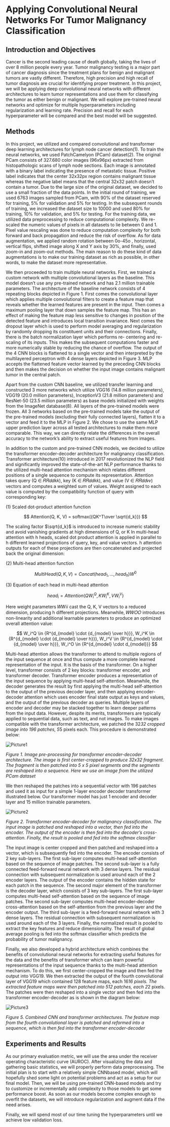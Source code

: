 # Applying Convolutional Neural Networks For Tumor Malignancy Classification

## Introduction and Objectives

Cancer is the second leading cause of death globally, taking the lives of over 8 million people every year. Tumor malignancy testing is a major part of cancer diagnosis since the treatment plans for benign and malignant tumors are vastly different. Therefore, high precision and high recall of tumor diagnosis are crucial for identifying proper treatment. In this project, we will be applying deep convolutional neural networks with different architectures to learn tumor representations and use them for classifying the tumor as either benign or malignant. We will explore pre-trained neural networks and optimize for multiple hyperparameters including regularization and learning rate. Precision and recall for each hyperparameter will be compared and the best model will be suggested.

## Methods

In this project, we utilized and compared convolutional and transformer deep learning architectures for lymph node cancer detection(1). To train the neural networks, we used PatchCamelyon (PCam) dataset(2). The original PCam consists of 327.680 color images (96x96px) extracted from histopathologic scans of lymph node sections. Each image is annotated with a binary label indicating the presence of metastatic tissue. Positive label indicates that the center 32x32px region contains malignant tissue whereas the negative label means that the central 32x32 patch doesn’t contain a tumor. Due to the large size of the original dataset, we decided to use a small fraction of the data points. In the initial round of training, we used 6763 images sampled from PCam, with 90% of the dataset reserved for training, 5% for validation and 5% for testing. In the subsequent rounds of training, we increased the dataset size to 10000 and used 80% for training, 10% for validation, and 5% for testing.
For the training data, we utilized data preprocessing to reduce computational complexity. We re-scaled the numeric values of pixels in all datasets to lie between 0 and 1. Pixel value rescaling was done to reduce computation complexity for both forward and back propagation and reduce the risk of overflow. As for data augmentation, we applied random rotation between 0o-45o , horizontal, vertical flips, shifted image along X and Y axis by 30%, and finally, used zoom-in and zoom-out methods. The main reason to do these kind of data augmentations is to make our training dataset as rich as possible, in other words, to make the dataset more representative.

We then proceeded to train multiple neural networks. First, we trained a custom network with multiple convolutional layers as the baseline. This model doesn’t use any pre-trained network and has 2.1 million trainable parameters. The architecture of the baseline network consists of 4 repeating blocks depicted in Figure 1. First comes the convolutional layer which applies multiple convolutional filters to create a feature map that reveals whether the learned features are present in the input. Then comes a maximum pooling layer that down samples the feature map. This has an effect of making the feature map less sensitive to changes in position of the detected feature and introduces local transition invariance. Next comes the dropout layer which is used to perform model averaging and regularization by randomly dropping its constituent units and their connections. Finally, there is the batch normalization layer which performs re- centering and re-scaling of its inputs. This makes the subsequent computations faster and more numerically stable by reducing the chance of overflow. The output of the 4 CNN blocks is flattened to a single vector and then interpreted by the multilayered perceptron with 4 dense layers depicted in Figure 3. MLP accepts the flattened feature vector learned by the preceding CNN blocks and then makes the decision on whether the input image contains malignant tumor in the central patch.

Apart from the custom CNN baseline, we utilized transfer learning and constructed 3 more networks which utilize VGG16 (14.8 million parameters), VGG19 (20.0 million parameters), InceptionV3 (21.8 million parameters) and ResNet-50 (23.5 million parameters) as base models initialized with weights from the ImageNet database(8). All layers of the pre-trained models were frozen. All 3 networks based on the pre-trained models take the output of the pre-trained models (excluding their fully connected layers), flatten it to a vector and feed it to the MLP in Figure 2. We chose to use the same MLP upper prediction layer across all tested architectures to make them more comparable. This way, we can directly relate the differences in the overall accuracy to the network’s ability to extract useful features from images.

In addition to the custom and pre-trained CNN models, we decided to utilize the transformer encoder-decoder architecture for malignancy classification. Transformer architecture(10) introduced in 2017 revolutionized the NLP field and significantly improved the state-of-the-art NLP performance thanks to the utilized multi-head attention mechanism which relates different positions of a single sequence to compute its representation. Attention takes query (Q ∈ 𝑅𝑅𝑑𝑑𝑘𝑘), key (K ∈ 𝑅𝑅𝑑𝑑𝑘𝑘), and value (V ∈ 𝑅𝑅𝑑𝑑𝑣𝑣) vectors and computes a weighted sum of values. Weight assigned to each value is computed by the compatibility function of query with corresponding key:

(1) Scaled dot-product attention function

$$ Attention(Q, K, V) = softmax({QK^T\over \sqrt{d_k}}) $$

The scaling factor $\sqrt{d_k}$ is introduced to increase numeric stability and avoid vanishing gradients at high dimensions of Q, or K
In multi-head attention with h heads, scaled dot product attention is applied in parallel to h different learned projections of query, key, and value vectors. h attention outputs for each of these projections are then concatenated and projected back the original dimension:

(2) Multi-head attention function

$$ MultiHead(Q,K,V) = Concat(head_1, ... , head_h) W^0 $$

(3) Equation of each head in multi-head attention

$$ head_i = Attention(QW_i^Q, KW_i^K, VW_i^V) $$

Here weight parameters 𝑊𝑊𝑖𝑖 cast the Q, K, V vectors to a reduced dimension, producing h different projections. Meanwhile, 𝑊𝑊𝑂𝑂 introduces non-linearity and additional learnable parameters to produce an optimized overall attention value:

$$ W_i^Q \in {R^{d_{model} \cdot {d_{model} \over h}}}, W_i^K \in {R^{d_{model} \cdot {d_{model} \over h}}}, W_i^V \in {R^{d_{model} \cdot {d_{model} \over h}}}, W_i^O \in {R^{d_{model} \cdot d_{model}}} $$

Multi-head attention allows the transformer to attend to multiple regions of the input sequence at once and thus compute a more complete learned representation of the input. It is the basis of the transformer. On a higher level, transformer consists of 2 key blocks: transformer encoder, and transformer decoder. Transformer encoder produces a representation of the input sequence by applying multi-head self-attention. Meanwhile, the decoder generates the result by first applying the multi-head self-attention to the output of the previous decoder layer, and then applying encoder-decoder attention which uses encoder final state output as keys and values, and the output of the previous decoder as queries. Multiple layers of encoder and decoder may be stacked together to learn deeper patterns from the input data. However, despite its merits, transformers are typically applied to sequential data, such as text, and not images. To make images compatible with the transformer architecture, we patched the 32*32 cropped image into 196 patches, 5*5 pixels each. This procedure is demonstrated below:

![Picture1](https://user-images.githubusercontent.com/63436458/184296046-595afba2-80ee-430e-8bdb-c429b968f445.jpg)

*Figure 1. Image pre-processing for transformer encoder-decoder architecture. The image is first center-cropped to produce 32x32 fragment. The fragment is then patched into 5 x 5 pixel segments and the segments are reshaped into a sequence. Here we use an image from the utilized PCam dataset*

We then reshaped the patches into a sequential vector with 196 patches and used it as input for a simple 1-layer encoder decoder transformer illustrated below. Our transformer model has just 1 encoder and decoder layer and 15 million trainable parameters.

![Picture2](https://user-images.githubusercontent.com/63436458/184296099-3c5ae8cc-473b-4af6-9ff8-303d178c5a1b.png)

*Figure 2. Transformer encoder-decoder for malignancy classification. The input image is patched and reshaped into a vector, then fed into the encoder. The output of the encoder is then fed into the decoder’s cross-attention. Finally, the result is pooled and fed into the softmax classifier*

The input image is center cropped and then patched and reshaped into a vector, which is subsequently fed into the encoder. The encoder consists of 2 key sub-layers. The first sub-layer computes multi-head self-attention based on the sequence of image patches. The second sub-layer is a fully connected feed-forward neural network with 3 dense layers. The residual connection with subsequent normalization is used around each of the 2 encoder layers. The output of the encoder contains the hidden state for each patch in the sequence. The second major element of the transformer is the decoder layer, which consists of 3 key sub-layers. The first sub-layer computes multi-head self-attention based on the sequence of image patches. The second sub-layer computes multi-head encoder-decoder cross-attention based on the self-attention from the previous layer and the encoder output. The third sub-layer is a feed-forward neural network with 3 dense layers. The residual connection with subsequent normalization is used around each of the 3 layers. Finally, the normalized result is pooled to extract the key features and reduce dimensionality. The result of global average pooling is fed into the softmax classifier which predicts the probability of tumor malignancy.

Finally, we also developed a hybrid architecture which combines the benefits of convolutional neural networks for extracting useful features for the data and the benefits of transformer which can learn powerful representations of the input sequence thanks to the multi-head attention mechanism. To do this, we first center-cropped the image and then fed the output into VGG19. We then extracted the output of the fourth convolutional layer of VGG19 which contained 128 feature maps, each 16*16 pixels. The extracted feature maps were then patched into 512 patches, each 2*2 pixels. The patches were then reshaped into a single vector and then fed into the transformer encoder-decoder as is shown in the diagram below:

![Picture3](https://user-images.githubusercontent.com/63436458/184296166-136570df-60db-4bd2-9a9b-839bf263480b.png)

*Figure 5. Combined CNN and transformer architectures. The feature map from the fourth convolutional layer is patched and reformed into a sequence, which is then fed into the transformer encoder-decoder*

## Experiments and Results

As our primary evaluation metric, we will use the area under the receiver operating characteristic curve (AUROC). After visualizing the data and gathering basic statistics, we will properly perform data preprocessing. The initial plan is to start with a relatively simple CNNbased model, which will hopefully shed some light on potential problems and act as a setup for our final model. Then, we will be using pre-trained CNN-based models and try to customize or incrementally add complexity to those models to get some performance boost. As soon as our models become complex enough to overfit the datasets, we will introduce regularization and augment data if the need arises.

Finally, we will spend most of our time tuning the hyperparameters until we achieve low validation loss.

